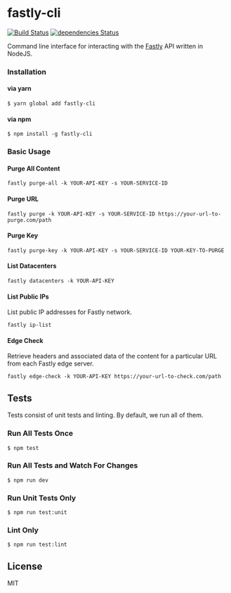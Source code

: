 # fastly-cli
[![Build Status](https://travis-ci.org/ChromaticHQ/fastly-cli.svg?branch=master)](https://travis-ci.org/ChromaticHQ/fastly-cli) [![dependencies Status](https://david-dm.org/ChromaticHQ/fastly-cli/status.svg)](https://david-dm.org/ChromaticHQ/fastly-cli)

Command line interface for interacting with the [Fastly](http://www.fastly.com/) API written in NodeJS.

### Installation

#### via yarn
`$ yarn global add fastly-cli`

#### via npm
`$ npm install -g fastly-cli`

### Basic Usage
#### Purge All Content
`fastly purge-all -k YOUR-API-KEY -s YOUR-SERVICE-ID`

#### Purge URL
`fastly purge -k YOUR-API-KEY -s YOUR-SERVICE-ID https://your-url-to-purge.com/path`

#### Purge Key
`fastly purge-key -k YOUR-API-KEY -s YOUR-SERVICE-ID YOUR-KEY-TO-PURGE`

#### List Datacenters
`fastly datacenters -k YOUR-API-KEY`

#### List Public IPs
List public IP addresses for Fastly network.

`fastly ip-list`

#### Edge Check
Retrieve headers and associated data of the content for a particular URL from each Fastly edge server.

`fastly edge-check -k YOUR-API-KEY https://your-url-to-check.com/path`

## Tests
Tests consist of unit tests and linting. By default, we run all of them.

### Run All Tests Once
`$ npm test`

### Run All Tests and Watch For Changes
`$ npm run dev`

### Run Unit Tests Only
`$ npm run test:unit`

### Lint Only
`$ npm run test:lint`

## License
MIT
